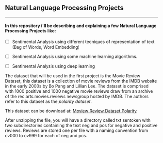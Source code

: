 ## Natural Language Processing Projects
---

#### In this repository i'll be describing and explaining a few **Natural Language Processing Projects** like:



- [ ] Sentimental Analysis using different tecniques of representation of text (Bag of Words, Word Embedding)
- [ ] Sentimental Analysis using some machine learning algorithms.
- [ ] Sentimental Analysis using deep learning   



The dataset that will be used in the first project is the Movie Review Dataset, this dataset is a collection of movie reviews from the 
IMDB website in the early 2000s by Bo Pang and Lillian Lee. The dataset is comprised with 1000 positive and 1000 negative movie reviews draw  from an archive of the rec.arts.movies.reviews newsgroup hosted by IMDB. The authors refer to this dataset as the *polarity dataset*.

This dataset can be download at:  [Moview Review Dataset Polarity](http://www.cs.cornell.edu/people/pabo/movie-review-data/review_polarity.tar.gz)

After unzipping the file, you will have a directory called txt sentoken with two subdirectories containing the text neg and pos for negative and positive reviews. Reviews are stored one per file with a naming convention from cv000 to cv999 for each of neg and pos.
